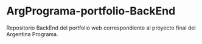 # ArgPrograma-portfolio-BackEnd
Repositorio BackEnd del portfolio web correspondiente al proyecto final del Argentina Programa.
